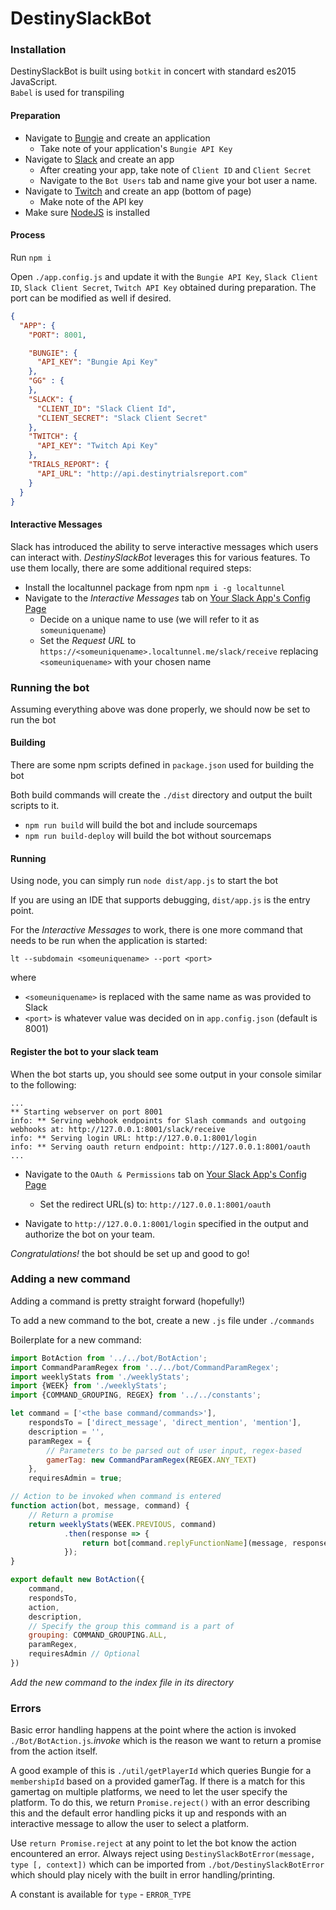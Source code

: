 # DestinySlackBot

### Installation
DestinySlackBot is built using `botkit` in concert with standard es2015 JavaScript.  
`Babel` is used for transpiling

#### Preparation
* Navigate to [Bungie](https://www.bungie.net/en/Application) and create an application
    * Take note of your application's `Bungie API Key`
* Navigate to [Slack](https://api.slack.com/apps) and create an app
    * After creating your app, take note of `Client ID` and `Client Secret`
    * Navigate to the `Bot Users` tab and name give your bot user a name. 
* Navigate to [Twitch](https://www.twitch.tv/settings/connections) and create an app (bottom of page)
    * Make note of the API key
* Make sure [NodeJS](https://nodejs.org/en/) is installed

#### Process
Run `npm i`

Open `./app.config.js` and update it with the 
`Bungie API Key`,
`Slack Client ID`,
`Slack Client Secret`,
`Twitch API Key`
obtained during preparation.  The port can be modified as well if desired.
```json
{
  "APP": {
    "PORT": 8001,

    "BUNGIE": {
      "API_KEY": "Bungie Api Key"
    },
    "GG" : {
    },
    "SLACK": {
      "CLIENT_ID": "Slack Client Id",
      "CLIENT_SECRET": "Slack Client Secret"
    },
    "TWITCH": {
      "API_KEY": "Twitch Api Key"
    },
    "TRIALS_REPORT": {
      "API_URL": "http://api.destinytrialsreport.com"
    }
  }
}
```

#### Interactive Messages
Slack has introduced the ability to serve interactive messages which users can interact with.  _DestinySlackBot_ leverages this for various features.
To use them locally, there are some additional required steps:

* Install the localtunnel package from npm `npm i -g localtunnel`
* Navigate to the *Interactive Messages* tab on [Your Slack App's Config Page](https://api.slack.com/apps/)
    * Decide on a unique name to use (we will refer to it as `someuniquename`)
    * Set the _Request URL_ to `https://<someuniquename>.localtunnel.me/slack/receive` replacing `<someuniquename>` with your chosen name
    
### Running the bot
Assuming everything above was done properly, we should now be set to run the bot

#### Building
There are some npm scripts defined in `package.json` used for building the bot

Both build commands will create the `./dist` directory and output the built scripts to it.

* `npm run build` will build the bot and include sourcemaps
* `npm run build-deploy` will build the bot without sourcemaps

#### Running
Using node, you can simply run `node dist/app.js` to start the bot

If you are using an IDE that supports debugging, `dist/app.js` is the entry point.

For the _Interactive Messages_ to work, there is one more command that needs to be run when the application is started:

`lt --subdomain <someuniquename> --port <port>` 

where 

* `<someuniquename>` is replaced with the same name as was provided to Slack
* `<port>` is whatever value was decided on in `app.config.json` (default is 8001)

#### Register the bot to your slack team
When the bot starts up, you should see some output in your console similar to the following:
```
...
** Starting webserver on port 8001
info: ** Serving webhook endpoints for Slash commands and outgoing webhooks at: http://127.0.0.1:8001/slack/receive
info: ** Serving login URL: http://127.0.0.1:8001/login
info: ** Serving oauth return endpoint: http://127.0.0.1:8001/oauth
...
```

* Navigate to the `OAuth & Permissions` tab on [Your Slack App's Config Page](https://api.slack.com/apps/)
    * Set the redirect URL(s) to: `http://127.0.0.1:8001/oauth`

* Navigate to `http://127.0.0.1:8001/login` specified in the output and authorize the bot on your team.

*_Congratulations!_* the bot should be set up and good to go!


### Adding a new command
Adding a command is pretty straight forward (hopefully!)

To add a new command to the bot, create a new `.js` file under `./commands`

Boilerplate for a new command:
```javascript
import BotAction from '../../bot/BotAction';
import CommandParamRegex from '../../bot/CommandParamRegex';
import weeklyStats from './weeklyStats';
import {WEEK} from './weeklyStats';
import {COMMAND_GROUPING, REGEX} from '../../constants';

let command = ['<the base command/commands>'],
    respondsTo = ['direct_message', 'direct_mention', 'mention'],
    description = '',
    paramRegex = {
        // Parameters to be parsed out of user input, regex-based
        gamerTag: new CommandParamRegex(REGEX.ANY_TEXT)
    },
    requiresAdmin = true;

// Action to be invoked when command is entered
function action(bot, message, command) {
    // Return a promise
    return weeklyStats(WEEK.PREVIOUS, command)
            .then(response => {
                return bot[command.replyFunctionName](message, response)
            });
}

export default new BotAction({
    command,
    respondsTo,
    action,
    description,
    // Specify the group this command is a part of
    grouping: COMMAND_GROUPING.ALL,
    paramRegex,
    requiresAdmin // Optional
})
```

*Add the new command to the index file in its directory*

### Errors
Basic error handling happens at the point where the action is invoked `./Bot/BotAction.js`_.invoke_ which is the reason we want to return a promise from the action itself.

A good example of this is `./util/getPlayerId` which queries Bungie for a `membershipId` based on a provided gamerTag.  If there is a match for this gamertag on multiple platforms, we need to let the user specify the platform.
To do this, we return `Promise.reject()` with an error describing this and the default error handling picks it up and responds with an interactive message to allow the user to select a platform. 

Use `return Promise.reject` at any point to let the bot know the action encountered an error.
Always reject using `DestinySlackBotError(message, type [, context])` which can be imported from `./bot/DestinySlackBotError` which should play nicely with the built in error handling/printing.

A constant is available for `type` - `ERROR_TYPE`

